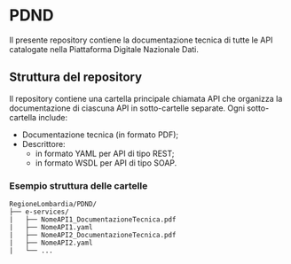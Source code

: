 # PDND
Il presente repository contiene la documentazione tecnica di tutte le API catalogate nella Piattaforma Digitale Nazionale Dati.

## Struttura del repository
Il repository contiene una cartella principale chiamata API che organizza la documentazione di ciascuna API in sotto-cartelle separate. 
Ogni sotto-cartella include:
* Documentazione tecnica (in formato PDF);
* Descrittore:
  * in formato YAML per API di tipo REST;
  * in formato WSDL per API di tipo SOAP.

### Esempio struttura delle cartelle
  ```
  RegioneLombardia/PDND/
  ├── e-services/
  |   ├── NomeAPI1_DocumentazioneTecnica.pdf
  |   ├── NomeAPI1.yaml
  |   ├── NomeAPI2_DocumentazioneTecnica.pdf
  |   ├── NomeAPI2.yaml
  |   └── ...
  ```
